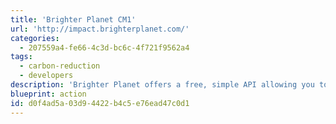 ```yaml
---
title: 'Brighter Planet CM1'
url: 'http://impact.brighterplanet.com/'
categories:
  - 207559a4-fe66-4c3d-bc6c-4f721f9562a4
tags:
  - carbon-reduction
  - developers
description: 'Brighter Planet offers a free, simple API allowing you to calculate the carbon generated by almost any activity - transport, energy, shopping and more.'
blueprint: action
id: d0f4ad5a-03d9-4422-b4c5-e76ead47c0d1
---
```


